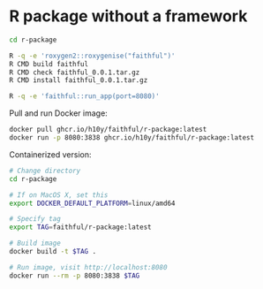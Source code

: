 # R package without a framework

```bash
cd r-package

R -q -e 'roxygen2::roxygenise("faithful")'
R CMD build faithful
R CMD check faithful_0.0.1.tar.gz
R CMD install faithful_0.0.1.tar.gz

R -q -e 'faithful::run_app(port=8080)'
```

Pull and run Docker image:

```bash
docker pull ghcr.io/h10y/faithful/r-package:latest
docker run -p 8080:3838 ghcr.io/h10y/faithful/r-package:latest
```

Containerized version:

```bash
# Change directory
cd r-package

# If on MacOS X, set this
export DOCKER_DEFAULT_PLATFORM=linux/amd64

# Specify tag
export TAG=faithful/r-package:latest

# Build image
docker build -t $TAG .

# Run image, visit http://localhost:8080
docker run --rm -p 8080:3838 $TAG
```

